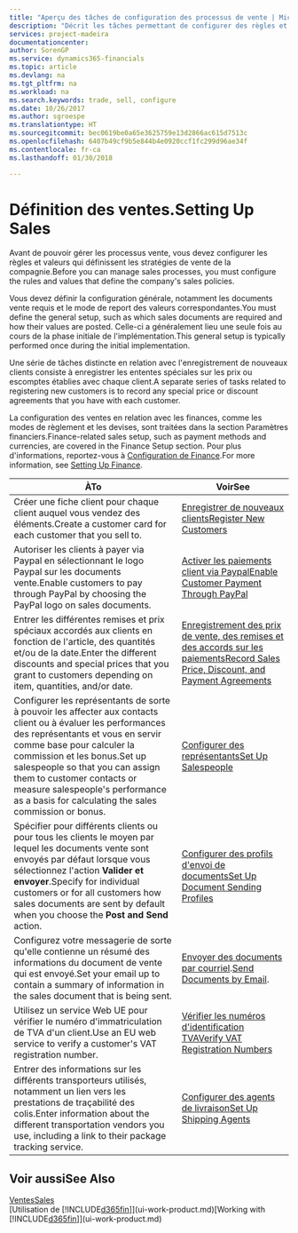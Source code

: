 ```yaml
---
title: "Aperçu des tâches de configuration des processus de vente | Microsoft Docs"
description: "Décrit les tâches permettant de configurer des règles et des valeurs pour définir vos stratégies et vos processus de vente."
services: project-madeira
documentationcenter: 
author: SorenGP
ms.service: dynamics365-financials
ms.topic: article
ms.devlang: na
ms.tgt_pltfrm: na
ms.workload: na
ms.search.keywords: trade, sell, configure
ms.date: 10/26/2017
ms.author: sgroespe
ms.translationtype: HT
ms.sourcegitcommit: bec0619be0a65e3625759e13d2866ac615d7513c
ms.openlocfilehash: 6407b49cf9b5e844b4e0920ccf1fc299d96ae34f
ms.contentlocale: fr-ca
ms.lasthandoff: 01/30/2018

---
```

# <a name="setting-up-sales"></a><span data-ttu-id="62604-103">Définition des ventes.</span><span class="sxs-lookup"><span data-stu-id="62604-103">Setting Up Sales</span></span>
<span data-ttu-id="62604-104">Avant de pouvoir gérer les processus vente, vous devez configurer les règles et valeurs qui définissent les stratégies de vente de la compagnie.</span><span class="sxs-lookup"><span data-stu-id="62604-104">Before you can manage sales processes, you must configure the rules and values that define the company's sales policies.</span></span>

<span data-ttu-id="62604-105">Vous devez définir la configuration générale, notamment les documents vente requis et le mode de report des valeurs correspondantes.</span><span class="sxs-lookup"><span data-stu-id="62604-105">You must define the general setup, such as which sales documents are required and how their values are posted.</span></span> <span data-ttu-id="62604-106">Celle-ci a généralement lieu une seule fois au cours de la phase initiale de l'implémentation.</span><span class="sxs-lookup"><span data-stu-id="62604-106">This general setup is typically performed once during the initial implementation.</span></span>

<span data-ttu-id="62604-107">Une série de tâches distincte en relation avec l'enregistrement de nouveaux clients consiste à enregistrer les ententes spéciales sur les prix ou escomptes établies avec chaque client.</span><span class="sxs-lookup"><span data-stu-id="62604-107">A separate series of tasks related to registering new customers is to record any special price or discount agreements that you have with each customer.</span></span>

<span data-ttu-id="62604-108">La configuration des ventes en relation avec les finances, comme les modes de règlement et les devises, sont traitées dans la section Paramètres financiers.</span><span class="sxs-lookup"><span data-stu-id="62604-108">Finance-related sales setup, such as payment methods and currencies, are covered in the Finance Setup section.</span></span> <span data-ttu-id="62604-109">Pour plus d'informations, reportez-vous à [Configuration de Finance](finance-setup-finance.md).</span><span class="sxs-lookup"><span data-stu-id="62604-109">For more information, see [Setting Up Finance](finance-setup-finance.md).</span></span>

| <span data-ttu-id="62604-110">À</span><span class="sxs-lookup"><span data-stu-id="62604-110">To</span></span> | <span data-ttu-id="62604-111">Voir</span><span class="sxs-lookup"><span data-stu-id="62604-111">See</span></span> |
| --- | --- |
| <span data-ttu-id="62604-112">Créer une fiche client pour chaque client auquel vous vendez des éléments.</span><span class="sxs-lookup"><span data-stu-id="62604-112">Create a customer card for each customer that you sell to.</span></span> |[<span data-ttu-id="62604-113">Enregistrer de nouveaux clients</span><span class="sxs-lookup"><span data-stu-id="62604-113">Register New Customers</span></span>](sales-how-register-new-customers.md) |
| <span data-ttu-id="62604-114">Autoriser les clients à payer via Paypal en sélectionnant le logo Paypal sur les documents vente.</span><span class="sxs-lookup"><span data-stu-id="62604-114">Enable customers to pay through PayPal by choosing the PayPal logo on sales documents.</span></span> |[<span data-ttu-id="62604-115">Activer les paiements client via Paypal</span><span class="sxs-lookup"><span data-stu-id="62604-115">Enable Customer Payment Through PayPal</span></span>](sales-how-enable-payment-service-extensions.md) |
| <span data-ttu-id="62604-116">Entrer les différentes remises et prix spéciaux accordés aux clients en fonction de l'article, des quantités et/ou de la date.</span><span class="sxs-lookup"><span data-stu-id="62604-116">Enter the different discounts and special prices that you grant to customers depending on item, quantities, and/or date.</span></span> |[<span data-ttu-id="62604-117">Enregistrement des prix de vente, des remises et des accords sur les paiements</span><span class="sxs-lookup"><span data-stu-id="62604-117">Record Sales Price, Discount, and Payment Agreements</span></span>](sales-how-record-sales-price-discount-payment-agreements.md) |
| <span data-ttu-id="62604-118">Configurer les représentants de sorte à pouvoir les affecter aux contacts client ou à évaluer les performances des représentants et vous en servir comme base pour calculer la commission et les bonus.</span><span class="sxs-lookup"><span data-stu-id="62604-118">Set up salespeople so that you can assign them to customer contacts or measure salespeople's performance as a basis for calculating the sales commission or bonus.</span></span> |[<span data-ttu-id="62604-119">Configurer des représentants</span><span class="sxs-lookup"><span data-stu-id="62604-119">Set Up Salespeople</span></span>](sales-how-setup-salespeople.md) |
| <span data-ttu-id="62604-120">Spécifier pour différents clients ou pour tous les clients le moyen par lequel les documents vente sont envoyés par défaut lorsque vous sélectionnez l'action **Valider et envoyer**.</span><span class="sxs-lookup"><span data-stu-id="62604-120">Specify for individual customers or for all customers how sales documents are sent by default when you choose the **Post and Send** action.</span></span> |[<span data-ttu-id="62604-121">Configurer des profils d'envoi de documents</span><span class="sxs-lookup"><span data-stu-id="62604-121">Set Up Document Sending Profiles</span></span>](sales-how-setup-document-send-profiles.md) |
| <span data-ttu-id="62604-122">Configurez votre messagerie de sorte qu'elle contienne un résumé des informations du document de vente qui est envoyé.</span><span class="sxs-lookup"><span data-stu-id="62604-122">Set your email up to contain a summary of information in the sales document that is being sent.</span></span> |<span data-ttu-id="62604-123">[Envoyer des documents par courriel](ui-how-send-documents-email.md).</span><span class="sxs-lookup"><span data-stu-id="62604-123">[Send Documents by Email](ui-how-send-documents-email.md).</span></span> |
|<span data-ttu-id="62604-124">Utilisez un service Web UE pour vérifier le numéro d'immatriculation de TVA d'un client.</span><span class="sxs-lookup"><span data-stu-id="62604-124">Use an EU web service to verify a customer's VAT registration number.</span></span>|[<span data-ttu-id="62604-125">Vérifier les numéros d'identification TVA</span><span class="sxs-lookup"><span data-stu-id="62604-125">Verify VAT Registration Numbers</span></span>](finance-setup-vat.md)|
|<span data-ttu-id="62604-126">Entrer des informations sur les différents transporteurs utilisés, notamment un lien vers les prestations de traçabilité des colis.</span><span class="sxs-lookup"><span data-stu-id="62604-126">Enter information about the different transportation vendors you use, including a link to their package tracking service.</span></span>|[<span data-ttu-id="62604-127">Configurer des agents de livraison</span><span class="sxs-lookup"><span data-stu-id="62604-127">Set Up Shipping Agents</span></span>](sales-how-to-set-up-shipping-agents.md)|

## <a name="see-also"></a><span data-ttu-id="62604-128">Voir aussi</span><span class="sxs-lookup"><span data-stu-id="62604-128">See Also</span></span>
[<span data-ttu-id="62604-129">Ventes</span><span class="sxs-lookup"><span data-stu-id="62604-129">Sales</span></span>](sales-manage-sales.md)  
<span data-ttu-id="62604-130">[Utilisation de [!INCLUDE[d365fin](includes/d365fin_md.md)]](ui-work-product.md)</span><span class="sxs-lookup"><span data-stu-id="62604-130">[Working with [!INCLUDE[d365fin](includes/d365fin_md.md)]](ui-work-product.md)</span></span>

